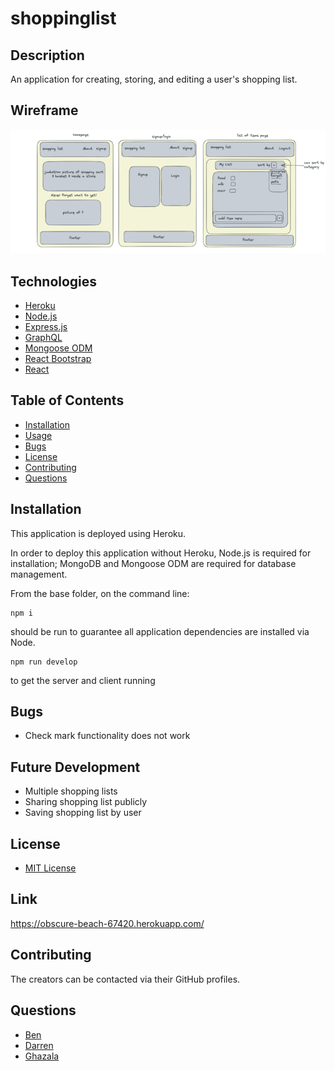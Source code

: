 # shoppinglist

## Description

An application for creating, storing, and editing a user's shopping list. 

## Wireframe

![Wireframe](./images/Wireframe.png)

## Technologies

- [Heroku](https://www.heroku.com/)
- [Node.js](https://nodejs.org/)
- [Express.js](https://expressjs.com/)
- [GraphQL](https://graphql.org/)
- [Mongoose ODM](https://mongoosejs.com/)
- [React Bootstrap](https://react-bootstrap.netlify.app/)
- [React](https://reactjs.org/)

## Table of Contents

- [Installation](#installation)
- [Usage](#usage)
- [Bugs](#bugs)
- [License](#license)
- [Contributing](#contributing)
- [Questions](#questions)

## Installation

This application is deployed using Heroku.

In order to deploy this application without Heroku, Node.js is required for installation; MongoDB and Mongoose ODM are required for database management.

From the base folder, on the command line:
```
npm i
```
should be run to guarantee all application dependencies are installed via Node.
```
npm run develop

```
to get the server and client running



## Bugs

- Check mark functionality does not work

## Future Development

- Multiple shopping lists
- Sharing shopping list publicly 
- Saving shopping list by user


## License

- [MIT License](https://opensource.org/licenses/MIT)

## Link

https://obscure-beach-67420.herokuapp.com/

## Contributing

The creators can be contacted via their GitHub profiles.

## Questions

- [Ben](https://www.github.com/Hostile131)
- [Darren](https://github.com/dmilleza)
- [Ghazala](https://github.com/ghazalaahmed)


